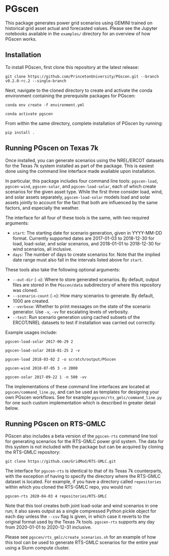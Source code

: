 # PGscen #

This package generates power grid scenarios using GEMINI trained on historical grid asset actual and forecasted values.
Please see the Jupyter notebooks available in the `examples/` directory for an overview of how PGscen works.


## Installation ##

To install PGscen, first clone this repository at the latest release:

```git clone https://github.com/PrincetonUniversity/PGscen.git --branch v0.2.0-rc.2 --single-branch```

Next, navigate to the cloned directory to create and activate the conda environment containing the prerequisite
packages for PGscen:

```conda env create -f environment.yml```

```conda activate pgscen```

From within the same directory, complete installation of PGscen by running:

```pip install .```


## Running PGscen on Texas 7k ##

Once installed, you can generate scenarios using the NREL/ERCOT datasets for the Texas 7k system installed as part of
the package. This is easiest done using the command line interface made available upon installation.

In particular, this package includes four command line tools: `pgscen-load`, `pgscen-wind`, `pgscen-solar`, and
`pgscen-load-solar`, each of which create scenarios for the given asset type. While the first three consider load, wind,
and solar assets separately, `pgscen-load-solar` models load and solar assets jointly to account for the fact that both
are influenced by the same factors, and especially the weather.

The interface for all four of these tools is the same, with two required arguments:
 - `start`: The starting date for scenario generation, given in YYYY-MM-DD format. Currently supported dates are
            2017-01-03 to 2018-12-30 for load, load-solar, and solar scenarios, and 2018-01-01 to 2018-12-30 for wind
            scenarios, all inclusive.
 - `days`: The number of days to create scenarios for. Note that the implied date range must also fall in the intervals
           listed above for `start`.

These tools also take the following optional arguments:
 - `--out-dir` (`-o`): Where to store generated scenarios. By default, output files are stored in the `PGscen/data`
                       subdirectory of where this repository was cloned.
 - `--scenario-count` (`-n`): How many scenarios to generate. By default, 1000 are created.
 - `--verbose`: Whether to print messages on the state of the scenario generator. Use `-v`, `-vv` for escalating levels
                of verbosity.
 - `--test`: Run scenario generation using cached subsets of the ERCOT/NREL datasets to test if installation was carried
             out correctly.

Example usages include:

`pgscen-load-solar 2017-06-29 2`

`pgscen-load-solar 2018-01-25 2 -v`

`pgscen-load 2018-03-02 2 -o scratch/output/PGscen`

`pgscen-wind 2018-07-05 3 -n 2000`

`pgscen-solar 2017-09-22 1 -n 500 -vv`

The implementations of these command line interfaces are located at `pgscen/command_line.py`, and can be used as
templates for designing your own PGscen workflows. See for example `pgscen/rts_gmlc/command_line.py` for one such custom
implementation which is described in greater detail below.


## Running PGscen on RTS-GMLC ##

PGscen also includes a beta version of the `pgscen-rts` command line tool for generating scenarios for the RTS-GMLC
power grid system. The data for this system is not included with the package but can be acquired by cloning the RTS-GMLC
repository:

```git clone https://github.com/GridMod/RTS-GMLC.git```

The interface for `pgscen-rts` is identical to that of its Texas 7k counterparts, with the exception of having to
specify the directory where the RTS-GMLC dataset is located. For example, if you have a directory called `repositories`
within which you cloned the RTS-GMLC repo, you would run:

`pgscen-rts 2020-04-03 4 repositories/RTS-GMLC`

Note that this tool creates both joint load-solar and wind scenarios in one run; it also saves output as a single
compressed Python pickle object for each day unless the `--csv` flag is given, in which case it reverts to the original
format used by the Texas 7k tools. `pgscen-rts` supports any day from 2020-01-01 to 2020-12-31 inclusive.

Please see `pgscen/rts_gmlc/create_scenarios.sh` for an example of how this tool can be used to generate RTS-GMLC
scenarios for the entire year using a Slurm compute cluster.
